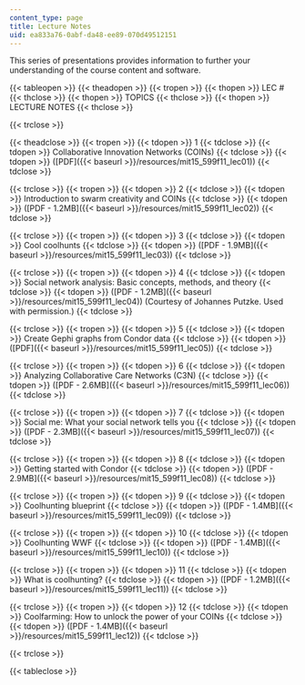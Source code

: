 ```yaml
---
content_type: page
title: Lecture Notes
uid: ea833a76-0abf-da48-ee89-070d49512151
---
```


This series of presentations provides information to further your understanding of the course content and software.

{{< tableopen >}}
{{< theadopen >}}
{{< tropen >}}
{{< thopen >}}
LEC #
{{< thclose >}}
{{< thopen >}}
TOPICS
{{< thclose >}}
{{< thopen >}}
LECTURE NOTES
{{< thclose >}}

{{< trclose >}}

{{< theadclose >}}
{{< tropen >}}
{{< tdopen >}}
1
{{< tdclose >}}
{{< tdopen >}}
Collaborative Innovation Networks (COINs)
{{< tdclose >}}
{{< tdopen >}}
([PDF]({{< baseurl >}}/resources/mit15_599f11_lec01))
{{< tdclose >}}

{{< trclose >}}
{{< tropen >}}
{{< tdopen >}}
2
{{< tdclose >}}
{{< tdopen >}}
Introduction to swarm creativity and COINs
{{< tdclose >}}
{{< tdopen >}}
([PDF - 1.2MB]({{< baseurl >}}/resources/mit15_599f11_lec02))
{{< tdclose >}}

{{< trclose >}}
{{< tropen >}}
{{< tdopen >}}
3
{{< tdclose >}}
{{< tdopen >}}
Cool coolhunts
{{< tdclose >}}
{{< tdopen >}}
([PDF - 1.9MB]({{< baseurl >}}/resources/mit15_599f11_lec03))
{{< tdclose >}}

{{< trclose >}}
{{< tropen >}}
{{< tdopen >}}
4
{{< tdclose >}}
{{< tdopen >}}
Social network analysis: Basic concepts, methods, and theory
{{< tdclose >}}
{{< tdopen >}}
([PDF - 1.2MB]({{< baseurl >}}/resources/mit15_599f11_lec04)) (Courtesy of Johannes Putzke. Used with permission.)
{{< tdclose >}}

{{< trclose >}}
{{< tropen >}}
{{< tdopen >}}
5
{{< tdclose >}}
{{< tdopen >}}
Create Gephi graphs from Condor data
{{< tdclose >}}
{{< tdopen >}}
([PDF]({{< baseurl >}}/resources/mit15_599f11_lec05))
{{< tdclose >}}

{{< trclose >}}
{{< tropen >}}
{{< tdopen >}}
6
{{< tdclose >}}
{{< tdopen >}}
Analyzing Collaborative Care Networks (C3N)
{{< tdclose >}}
{{< tdopen >}}
([PDF - 2.6MB]({{< baseurl >}}/resources/mit15_599f11_lec06))
{{< tdclose >}}

{{< trclose >}}
{{< tropen >}}
{{< tdopen >}}
7
{{< tdclose >}}
{{< tdopen >}}
Social me: What your social network tells you
{{< tdclose >}}
{{< tdopen >}}
([PDF - 2.3MB]({{< baseurl >}}/resources/mit15_599f11_lec07))
{{< tdclose >}}

{{< trclose >}}
{{< tropen >}}
{{< tdopen >}}
8
{{< tdclose >}}
{{< tdopen >}}
Getting started with Condor
{{< tdclose >}}
{{< tdopen >}}
([PDF - 2.9MB]({{< baseurl >}}/resources/mit15_599f11_lec08))
{{< tdclose >}}

{{< trclose >}}
{{< tropen >}}
{{< tdopen >}}
9
{{< tdclose >}}
{{< tdopen >}}
Coolhunting blueprint
{{< tdclose >}}
{{< tdopen >}}
([PDF - 1.4MB]({{< baseurl >}}/resources/mit15_599f11_lec09))
{{< tdclose >}}

{{< trclose >}}
{{< tropen >}}
{{< tdopen >}}
10
{{< tdclose >}}
{{< tdopen >}}
Coolhunting WWF
{{< tdclose >}}
{{< tdopen >}}
([PDF - 1.4MB]({{< baseurl >}}/resources/mit15_599f11_lec10))
{{< tdclose >}}

{{< trclose >}}
{{< tropen >}}
{{< tdopen >}}
11
{{< tdclose >}}
{{< tdopen >}}
What is coolhunting?
{{< tdclose >}}
{{< tdopen >}}
([PDF - 1.2MB]({{< baseurl >}}/resources/mit15_599f11_lec11))
{{< tdclose >}}

{{< trclose >}}
{{< tropen >}}
{{< tdopen >}}
12
{{< tdclose >}}
{{< tdopen >}}
Coolfarming: How to unlock the power of your COINs
{{< tdclose >}}
{{< tdopen >}}
([PDF - 1.4MB]({{< baseurl >}}/resources/mit15_599f11_lec12))
{{< tdclose >}}

{{< trclose >}}

{{< tableclose >}}